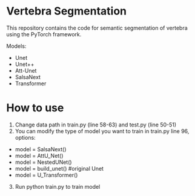 # Vertebra Segmentation

This repository contains the code for semantic segmentation of vertebra using the PyTorch framework.

Models:
- Unet
- Unet++
- Att-Unet
- SalsaNext
- Transformer

# How to use
1. Change data path in train.py (line 58-63) and test.py (line 50-51)
2. You can modify the type of model you want to train in train.py line 96, options:
- model = SalsaNext()
- model = AttU_Net()
- model = NestedUNet()
- model = build_unet() #original Unet
- model = U_Transformer()

3. Run python train.py to train model
